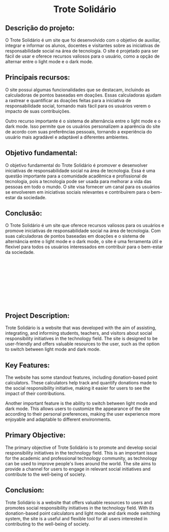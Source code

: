 <h1 align="center" >Trote Solidário</h1>

<h2>Descrição do projeto:</h2>

<p>O Trote Solidário é um site que foi desenvolvido com o objetivo de auxiliar, integrar e informar os alunos, docentes e visitantes sobre as iniciativas de responsabilidade social na área de tecnologia. O site é projetado para ser fácil de usar e oferece recursos valiosos para o usuário, como a opção de alternar entre o light mode e o dark mode.</p>

<h2>Principais recursos:</h2>

<p>O site possui algumas funcionalidades que se destacam, incluindo as calculadoras de pontos baseadas em doações. Essas calculadoras ajudam a rastrear e quantificar as doações feitas para a iniciativa de responsabilidade social, tornando mais fácil para os usuários verem o impacto de suas contribuições.</p>

<p>Outro recurso importante é o sistema de alternância entre o light mode e o dark mode. Isso permite que os usuários personalizem a aparência do site de acordo com suas preferências pessoais, tornando a experiência do usuário mais agradável e adaptável a diferentes ambientes.</p>

<h2>Objetivo fundamental:</h2>

<p>O objetivo fundamental do Trote Solidário é promover e desenvolver iniciativas de responsabilidade social na área de tecnologia. Essa é uma questão importante para a comunidade acadêmica e profissional de tecnologia, pois a tecnologia pode ser usada para melhorar a vida das pessoas em todo o mundo. O site visa fornecer um canal para os usuários se envolverem em iniciativas sociais relevantes e contribuírem para o bem-estar da sociedade.</p>

<h2>Conclusão:</h2>

<p>O Trote Solidário é um site que oferece recursos valiosos para os usuários e promove iniciativas de responsabilidade social na área de tecnologia. Com suas calculadoras de pontos baseadas em doações e o sistema de alternância entre o light mode e o dark mode, o site é uma ferramenta útil e flexível para todos os usuários interessados em contribuir para o bem-estar da sociedade.</p>
<br>
<br>
<br>
<br>
<br>
<br>
<br>
<br>
<h2>Project Description:</h2>

<p>Trote Solidário is a website that was developed with the aim of assisting, integrating, and informing students, teachers, and visitors about social responsibility initiatives in the technology field. The site is designed to be user-friendly and offers valuable resources to the user, such as the option to switch between light mode and dark mode.</p>

<h2>Key Features:</h2>

<p>The website has some standout features, including donation-based point calculators. These calculators help track and quantify donations made to the social responsibility initiative, making it easier for users to see the impact of their contributions.</p>

<p>Another important feature is the ability to switch between light mode and dark mode. This allows users to customize the appearance of the site according to their personal preferences, making the user experience more enjoyable and adaptable to different environments.</p>

<h2>Primary Objective:</h2>

<p>The primary objective of Trote Solidário is to promote and develop social responsibility initiatives in the technology field. This is an important issue for the academic and professional technology community, as technology can be used to improve people's lives around the world. The site aims to provide a channel for users to engage in relevant social initiatives and contribute to the well-being of society.</p>

<h2>Conclusion:</h2>

<p>Trote Solidário is a website that offers valuable resources to users and promotes social responsibility initiatives in the technology field. With its donation-based point calculators and light mode and dark mode switching system, the site is a useful and flexible tool for all users interested in contributing to the well-being of society.</p>
